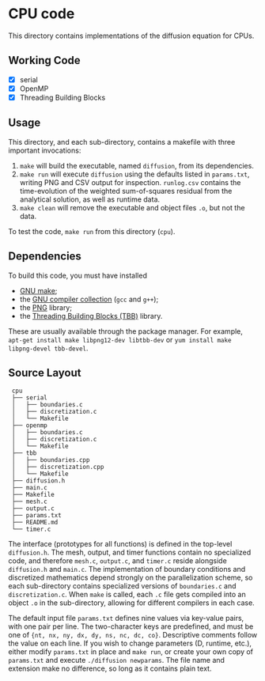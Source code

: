 # CPU code

This directory contains implementations of the diffusion equation for CPUs.

## Working Code

 - [x] serial
 - [x] OpenMP
 - [x] Threading Building Blocks

## Usage

This directory, and each sub-directory, contains a makefile with three important invocations:
 1. ```make``` will build the executable, named ```diffusion```, from its dependencies.
 2. ```make run``` will execute ```diffusion``` using the defaults listed in ```params.txt```,
    writing PNG and CSV output for inspection. ```runlog.csv``` contains the time-evolution of
    the weighted sum-of-squares residual from the analytical solution, as well as runtime data.
 3. ```make clean``` will remove the executable and object files ```.o```, but not the data.

To test the code, ```make run``` from this directory (```cpu```).

## Dependencies

To build this code, you must have installed
 * [GNU make](https://www.gnu.org/software/make/);
 * the [GNU compiler collection](https://gcc.gnu.org) (```gcc``` and ```g++```);
 * the [PNG](http://www.libpng.org/pub/png/libpng.html) library;
 * the [Threading Building Blocks (TBB)](https://www.threadingbuildingblocks.org) library.

These are usually available through the package manager. For example,
```apt-get install make libpng12-dev libtbb-dev``` or ```yum install make libpng-devel tbb-devel```.

## Source Layout

```
 cpu
 ├── serial
 │   ├── boundaries.c
 │   ├── discretization.c
 │   └── Makefile
 ├── openmp
 │   ├── boundaries.c
 │   ├── discretization.c
 │   └── Makefile
 ├── tbb
 │   ├── boundaries.cpp
 │   ├── discretization.cpp
 │   └── Makefile
 ├── diffusion.h
 ├── main.c
 ├── Makefile
 ├── mesh.c
 ├── output.c
 ├── params.txt
 ├── README.md
 └── timer.c
```

The interface (prototypes for all functions) is defined in the top-level ```diffusion.h```.
The mesh, output, and timer functions contain no specialized code, and therefore
```mesh.c```, ```output.c```, and ```timer.c``` reside alongside ```diffusion.h``` and ```main.c```.
The implementation of boundary conditions and discretized mathematics depend strongly on
the parallelization scheme, so each sub-directory contains specialized versions of ```boundaries.c```
and ```discretization.c```. When ```make``` is called, each ```.c``` file gets compiled into an object ```.o``` in the
sub-directory, allowing for different compilers in each case. 

The default input file ```params.txt``` defines nine values via key-value pairs,
with one pair per line. The two-character keys are predefined, and must be one of
```{nt, nx, ny, dx, dy, ns, nc, dc, co}```. Descriptive comments follow the value on each line.
If you wish to change parameters (D, runtime, etc.), either modify ```params.txt``` in place and
```make run```, or create your own copy of ```params.txt``` and execute ```./diffusion newparams```.
The file name and extension make no difference, so long as it contains plain text.
